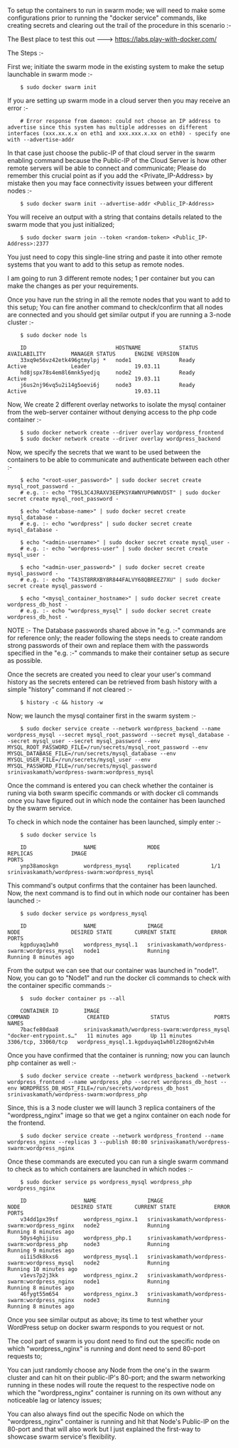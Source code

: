 To setup the containers to run in swarm mode; we will need to make some configurations prior to running the "docker service" commands, like creating secrets and clearing out the trail of the procedure in this scenario :-

The Best place to test this out ---> https://labs.play-with-docker.com/

The Steps :-

First we; initiate the swarm mode in the existing system to make the setup launchable in swarm mode :-

        $ sudo docker swarm init

If you are setting up swarm mode in a cloud server then you may receive an error :-

        # Error response from daemon: could not choose an IP address to advertise since this system has multiple addresses on different interfaces (xxx.xx.x.x on eth1 and xxx.xxx.x.xx on eth0) - specify one with --advertise-addr

In that case just choose the public-IP of that cloud server in the swarm enabling command because the Public-IP of the Cloud Server is how other remote servers will be able to connect and communicate; Please do remember this crucial point as if you add the <Private_IP-Address> by mistake then you may face connectivity issues between your different nodes :-

        $ sudo docker swarm init --advertise-addr <Public_IP-Address>

You will receive an output with a string that contains details related to the swarm mode that you just initialized;

        $ sudo docker swarm join --token <random-token> <Public_IP-Address>:2377

You just need to copy this single-line string and paste it into other remote systems that you want to add to this setup as remote nodes.

I am going to run 3 different remote nodes; 1 per container but you can make the changes as per your requirements.

Once you have run the string in all the remote nodes that you want to add to this setup; You can fire another command to check/confirm that all nodes are connected and you should get similar output if you are running a 3-node cluster :-

        $ sudo docker node ls

        ID                            HOSTNAME            STATUS              AVAILABILITY        MANAGER STATUS      ENGINE VERSION
        33xq9e56vz42etk496gtmylpj *   node1               Ready               Active              Leader              19.03.11
        hd8jspx78s4em8l6mnk5yedjq     node2               Ready               Active                                  19.03.11
        j6us2nj96vq5u2i14g5oevi6j     node3               Ready               Active                                  19.03.11

Now, We create 2 different overlay networks to isolate the mysql container from the web-server container without denying access to the php code container :-

        $ sudo docker network create --driver overlay wordpress_frontend
        $ sudo docker network create --driver overlay wordpress_backend

Now, we specify the secrets that we want to be used between the containers to be able to communicate and authenticate between each other :-

        $ echo "<root-user_password>" | sudo docker secret create mysql_root_password -
        # e.g. :- echo "T9SL3C4JRAXV3EEPKSYAWNYUP6WNVDST" | sudo docker secret create mysql_root_password -

        $ echo "<database-name>" | sudo docker secret create mysql_database -
        # e.g. :- echo "wordpress" | sudo docker secret create mysql_database -

        $ echo "<admin-username>" | sudo docker secret create mysql_user -
        # e.g. :- echo "wordpress-user" | sudo docker secret create mysql_user -

        $ echo "<admin-user_password>" | sudo docker secret create mysql_password -
        # e.g. :- echo "T43ST8RRXBY8R844FALVY68QBREEZ7XU" | sudo docker secret create mysql_password -

        $ echo "<mysql_container_hostname>" | sudo docker secret create wordpress_db_host -
        # e.g. :- echo "wordpress_mysql" | sudo docker secret create wordpress_db_host -

NOTE :- The Database passwords shared above in "e.g. :-" commands are for reference only;
        the reader following the steps needs to create random strong passwords of their own and replace them with the passwords specified in the "e.g. :-" commands to make their container setup as secure as possible.

Once the secrets are created you need to clear your user's command history as the secrets entered can be retrieved from bash history with a simple "history" command if not cleared :-

        $ history -c && history -w

Now; we launch the mysql container first in the swarm system :-

        $ sudo docker service create --network wordpress_backend --name wordpress_mysql --secret mysql_root_password --secret mysql_database --secret mysql_user --secret mysql_password --env MYSQL_ROOT_PASSWORD_FILE=/run/secrets/mysql_root_password --env MYSQL_DATABASE_FILE=/run/secrets/mysql_database --env MYSQL_USER_FILE=/run/secrets/mysql_user --env MYSQL_PASSWORD_FILE=/run/secrets/mysql_password srinivaskamath/wordpress-swarm:wordpress_mysql

Once the command is entered you can check whether the container is runing via both swarm specific commands or with docker cli commands once you have figured out in which node the container has been launched by the swarm service.

To check in which node the container has been launched, simply enter :-

        $ sudo docker service ls

        ID                  NAME                MODE                REPLICAS            IMAGE                                         PORTS
        ynp38amoskgn        wordpress_mysql     replicated          1/1                 srinivaskamath/wordpress-swarm:wordpress_mysql

This command's output confirms that the container has been launched.
Now, the next command is to find out in which node our container has been launched :-

        $ sudo docker service ps wordpress_mysql

        ID                  NAME                IMAGE                                         NODE                DESIRED STATE       CURRENT STATE           ERROR               PORTS
        kgpduyaq1wh0        wordpress_mysql.1   srinivaskamath/wordpress-swarm:wordpress_mysql   node1               Running             Running 8 minutes ago

From the output we can see that our container was launched in "node1".
Now, you can go to "Node1" and run the docker cli commands to check with the container specific commands :-

        $  sudo docker container ps --all

        CONTAINER ID        IMAGE                                         COMMAND                  CREATED             STATUS              PORTS                 NAMES
        7bacfe80daa8        srinivaskamath/wordpress-swarm:wordpress_mysql   "docker-entrypoint.s…"   11 minutes ago      Up 11 minutes       3306/tcp, 33060/tcp   wordpress_mysql.1.kgpduyaq1wh0lz28ogn62vh4m

Once you have confirmed that the container is running; now you can launch php container as well :-

        $ sudo docker service create --network wordpress_backend --network wordpress_frontend --name wordpress_php --secret wordpress_db_host --env WORDPRESS_DB_HOST_FILE=/run/secrets/wordpress_db_host srinivaskamath/wordpress-swarm:wordpress_php

Since, this is a 3 node cluster we will launch 3 replica containers of the "wordpress_nginx" image so that we get a nginx container on each node for the frontend.

        $ sudo docker service create --network wordpress_frontend --name wordpress_nginx --replicas 3 --publish 80:80 srinivaskamath/wordpress-swarm:wordpress_nginx

Once these commands are executed you can run a single swarm command to check as to which containers are launched in which nodes :-
    
        $ sudo docker service ps wordpress_mysql wordpress_php wordpress_nginx
    
        ID                  NAME                IMAGE                                         NODE                DESIRED STATE       CURRENT STATE            ERROR               PORTS
        v34dd1px39sf        wordpress_nginx.1   srinivaskamath/wordpress-swarm:wordpress_nginx   node2               Running             Running 8 minutes ago                        
        50ys4ghijisu        wordpress_php.1     srinivaskamath/wordpress-swarm:wordpress_php     node3               Running             Running 9 minutes ago                        
        oi1i5dk8kxs6        wordpress_mysql.1   srinivaskamath/wordpress-swarm:wordpress_mysql   node2               Running             Running 10 minutes ago                       
        v1evs7p2j3kk        wordpress_nginx.2   srinivaskamath/wordpress-swarm:wordpress_nginx   node1               Running             Running 8 minutes ago                        
        46fygt55m654        wordpress_nginx.3   srinivaskamath/wordpress-swarm:wordpress_nginx   node3               Running             Running 8 minutes ago

Once you see similar output as above; its time to test whether your WordPress setup on docker swarm responds to you request or not.

The cool part of swarm is you dont need to find out the specific node on which "wordpress_nginx" is running and dont need to send 80-port requests to;

You can just randomly choose any Node from the one's in the swarm cluster and can hit on their public-IP's 80-port; and the swarm networking running in these nodes will route the request to the respective node on which the "wordpress_nginx" container is running on its own without any noticeable lag or latency issues;

You can also always find out the specific Node on which the "wordpress_nginx" container is running and hit that Node's Public-IP on the 80-port and that will also work but I just explained the first-way to showcase swarm service's flexibility.
